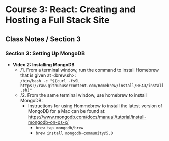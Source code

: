 # Course 3: React: Creating and Hosting a Full Stack Site
## Class Notes / Section 3

### Section 3: Setting Up MongoDB
- __Video 2: Installing MongoDB__
  - /1. From a terminal window, run the command to install Homebrew that is given at <brew.sh>:   
    `/bin/bash -c "$(curl -fsSL https://raw.githubusercontent.com/Homebrew/install/HEAD/install.sh)"`
  - /2. From the same terminal window, use homebrew to install MongoDB:
    - Instructions for using Hommebrew to install the latest version of MongoDB for a Mac can be found at:   
      <https://www.mongodb.com/docs/manual/tutorial/install-mongodb-on-os-x/>
      - `brew tap mongodb/brew`
      - `brew install mongodb-community@5.0`
